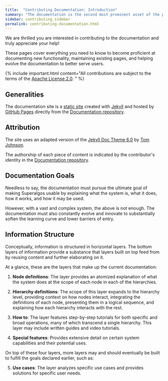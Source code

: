 ```yaml
---
title:  "Contributing Documentation: Introduction"
summary: "The documentation is the second most prominent asset of the project after the system itself. As such, contributing to the documentation has a huge impact!"
sidebar: contributing_sidebar
permalink: contributing-documentation.html
---
```


We are thrilled you are interested in contributing to the documentation and truly appreciate your help! 

These pages cover everything you need to know to become proficient at documenting new functionality, maintaining existing pages, and helping evolve the documentation to better serve users.

{% include important.html content="All contributions are subject to the terms of the <a href='https://github.com/Superalgos/Superalgos/blob/master/LICENSE' rel='nofollow' rel='noopener' target='_blank'>Apache License 2.0</a>. " %}

## Generalities

The documentation site is a <a href='https://en.wikipedia.org/wiki/Static_web_page' rel='nofollow' rel='noopener' target='_blank'>static site</a> created with <a href='https://jekyllrb.com/' rel='nofollow' rel='noopener' target='_blank'>Jekyll</a> and hosted by <a href='https://pages.github.com/' rel='nofollow' rel='noopener' target='_blank'>GitHub Pages</a> directly from the <a href='https://github.com/Superalgos/Documentation' target='_blank'>Documentation repository</a>.

## Attribution

The site uses an adapted version of the <a href='https://idratherbewriting.com/documentation-theme-jekyll/' rel='noopener' target='_blank'>Jekyll Doc Theme 6.0</a> by <a href='https://idratherbewriting.com/documentation-theme-jekyll/' rel='noopener' target='_blank'>Tom Johnson</a>.

The authorship of each piece of content is indicated by the contributor's identity in the <a href='https://github.com/Superalgos/Documentation' rel='noopener' target='_blank'>Documentation repository</a>.

## Documentation Goals

Needless to say, the documentation must pursue the ultimate goal of making Superalgos usable by explaining what the system is, what it does, how it works, and how it may be used.

However, with a vast and complex system, the above is not enough. The documentation must also constantly evolve and innovate to substantially soften the learning curve and lower barriers of entry.

## Information Structure

Conceptually, information is structured in horizontal layers. The bottom layers of information provide a substance that layers built on top feed from by reusing content and further elaborating on it.

At a glance, these are the layers that make up the current documentation:

1. **Node definitions**: The layer provides an atomized explanation of what the system does at the scope of each node in each of the hierarchies.

1. **Hierarchy definitions**: The scope of this layer expands to the hierarchy level, providing context on how nodes interact, integrating the definitions of each node, presenting them in a logical sequence, and explaining how each hierarchy interacts with the rest.

1. **How to**: The layer features step-by-step tutorials for both specific and broad operations, many of which transcend a single hierarchy. This layer may include written guides and video tutorials.

1. **Special features**: Provides extensive detail on certain system capabilities and their potential uses.

On top of these four layers, more layers may and should eventually be built to fulfill the goals declared earlier, such as:

5. **Use cases**: The layer analyzes specific use cases and provides solutions for specific user needs.

